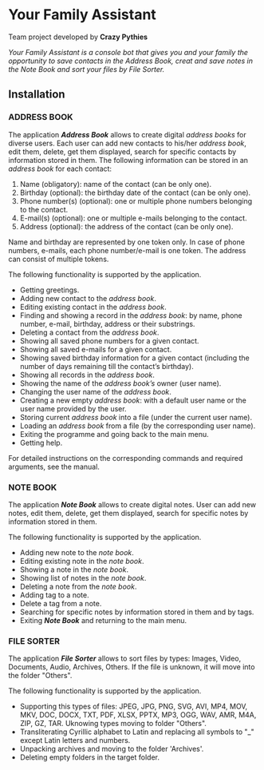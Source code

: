 # Your Family Assistant
Team project developed by **Crazy Pythies**

*Your Family Assistant is a console bot that gives you and your family the opportunity to save contacts in the Address Book, creat and save notes in the Note Book and sort your files by File Sorter.*
## Installation
### ADDRESS BOOK
The application ***Address Book*** allows to create digital *address books* for diverse users. Each user can add new contacts to his/her *address book*, edit them, delete, get them displayed, search for specific contacts by information stored in them. The following information can be stored in an *address book* for each contact:

1. Name (obligatory): name of the contact (can be only one).
2. Birthday (optional): the birthday date of the contact (can be only one).
3. Phone number(s) (optional): one or multiple phone numbers belonging to the contact.
4. E-mail(s) (optional): one or multiple e-mails belonging to the contact.
5. Address (optional): the address of the contact (can be only one).

Name and birthday are represented by one token only. In case of phone numbers, e-mails, each phone number/e-mail is one token. The address can consist of multiple tokens.

The following functionality is supported by the application.
- Getting greetings.
- Adding new contact to the *address book*.
- Editing existing contact in the *address book*.
- Finding and showing a record in the *address book*: by name, phone number, e-mail, birthday, address or their substrings.
- Deleting a contact from the *address book*.
- Showing all saved phone numbers for a given contact.
- Showing all saved e-mails for a given contact.
- Showing saved birthday information for a given contact (including the number of days remaining till the contact’s birthday).
- Showing all records in the *address book*.
- Showing the name of the *address book’s* owner (user name).
- Changing the user name of the *address book*.
- Creating a new empty *address book*: with a default user name or the user name provided by the user.
- Storing current *address book* into a file (under the current user name).
- Loading an *address book* from a file (by the corresponding user name).
- Exiting the programme and going back to the main menu.
- Getting help.

For detailed instructions on the corresponding commands and required arguments, see the manual.

### NOTE BOOK
The application ***Note Book*** allows to create digital notes. User can add new notes, edit them, delete, get them displayed, search for specific notes by information stored in them. 

The following functionality is supported by the application.
- Adding new note to the *note book*.
- Editing existing note in the *note book*.
- Showing a note in the *note book*.
- Showing list of notes in the *note book*.
- Deleting a note from the *note book*.
- Adding tag to a note.
- Delete a tag from a note.
- Searching for specific notes by information stored in them and by tags.
- Exiting ***Note Book*** and returning to the main menu.

### FILE SORTER
The application ***File Sorter*** allows to sort files by types: Images, Video, Documents, Audio, Archives, Others.
If the file is unknown, it will move into the folder "Others".

The following functionality is supported by the application.
- Supporting this types of files: JPEG, JPG, PNG, SVG, AVI, MP4, MOV, MKV, DOC, DOCX, TXT, PDF, XLSX, PPTX, MP3, OGG, WAV, AMR, M4A, ZIP, GZ, TAR. Uknowing types moving to folder "Others".
- Transliterating Cyrillic alphabet to Latin and replacing all symbols to "_" except Latin letters and numbers.
- Unpacking archives and moving to the folder 'Archives'.
- Deleting empty folders in the target folder.
